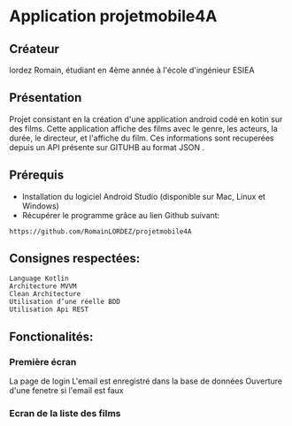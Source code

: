 
# Application projetmobile4A

## Créateur
lordez Romain, étudiant en 4ème année à l'école d'ingénieur ESIEA

## Présentation
Projet consistant en la création d'une application android codé en kotin sur des films.
Cette application affiche des films avec le genre, les acteurs, la durée, le directeur, et l'affiche du film. Ces informations sont recuperées depuis un API présente sur GITUHB au format JSON .

## Prérequis
* Installation du logiciel Android Studio (disponible sur Mac, Linux et Windows)
* Récupérer le programme grâce au lien Github suivant:
```
https://github.com/RomainLORDEZ/projetmobile4A
```

## Consignes respectées:
	Language Kotlin 
	Architecture MVVM
	Clean Architecture
	Utilisation d’une réelle BDD
	Utilisation Api REST

## Fonctionalités:


### Première écran
La page de login
L'email est enregistré dans la base de données
Ouverture d'une fenetre si l'email est faux 

### Ecran de la liste des films

